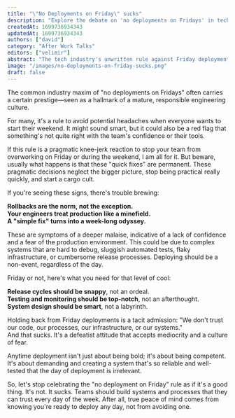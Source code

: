```yaml
---
title: "\"No Deployments on Friday\" sucks"
description: "Explore the debate on 'no deployments on Fridays' in tech—a sign of caution or a red flag? Unpack the truth behind this rule's impact on engineering culture, team confidence, and system reliability."
createdAt: 1699736934343
updatedAt: 1699736934343
authors: ["david"]
category: "After Work Talks"
editors: ["velimir"]
abstract: "The tech industry's unwritten rule against Friday deployments is often heralded as a mark of a mature engineering culture. This article critically examines the rationale behind this practice, questioning whether it signifies a commendable caution or an alarming lack of trust in systems and processes. Through a detailed analysis, it highlights the potential issues this maxim may mask, such as frequent rollbacks, trepidation around production changes, and protracted problem-solving for seemingly simple fixes. These issues are indicative of deeper systemic problems, such as complex, unmanageable systems, inadequate testing procedures, and fragile infrastructure. The article argues for a paradigm shift towards creating resilient systems and processes that inspire confidence for deployments on any day of the week. It emphasizes the importance of snappy release cycles, impeccable testing and monitoring, and intelligent system design. Rejecting the defeatist attitude inherent in the 'no deployments on Fridays' rule, the article advocates for a competent, bold approach to software deployment, pushing for a culture that values readiness and reliability over rigid risk-avoidance rituals."
image: "/images/no-deployments-on-friday-sucks.png"
draft: false
---
```


The common industry maxim of "no deployments on Fridays" often carries a certain prestige—seen as a hallmark of a mature, responsible engineering culture.

For many, it's a rule to avoid potential headaches when everyone wants to start their weekend. It might sound smart, but it could also be a red flag that something's not quite right with the team's confidence or their tools.

If this rule is a pragmatic knee-jerk reaction to stop your team from overworking on Friday or during the weekend, I am all for it. But beware, usually what happens is that these "quick fixes" are permanent. These pragmatic decisions neglect the bigger picture, stop being practical really quickly, and start a cargo cult.



If you're seeing these signs, there's trouble brewing:  

**Rollbacks are the norm, not the exception.**  
**Your engineers treat production like a minefield.**  
**A "simple fix" turns into a week-long odyssey.**  

These are symptoms of a deeper malaise, indicative of a lack of confidence and a fear of the production environment. This could be due to complex systems that are hard to debug, sluggish automated tests, flaky infrastructure, or cumbersome release processes. Deploying should be a non-event, regardless of the day.



Friday or not, here's what you need for that level of cool:  

**Release cycles should be snappy**, not an ordeal.  
**Testing and monitoring should be top-notch**, not an afterthought.  
**System design should be smart**, not a labyrinth.  


Holding back from Friday deployments is a tacit admission: "We don't trust our code, our processes, our infrastructure, or our systems."  
And that sucks. It's a defeatist attitude that accepts mediocrity and a culture of fear.

Anytime deployment isn't just about being bold; it's about being competent. It's about demanding and creating a system that's so reliable and well-tested that the day of deployment is irrelevant.

So, let's stop celebrating the "no deployment on Friday" rule as if it's a good thing. It's not. It sucks. Teams should build systems and processes that they can trust every day of the week. After all, true peace of mind comes from knowing you're ready to deploy any day, not from avoiding one.
